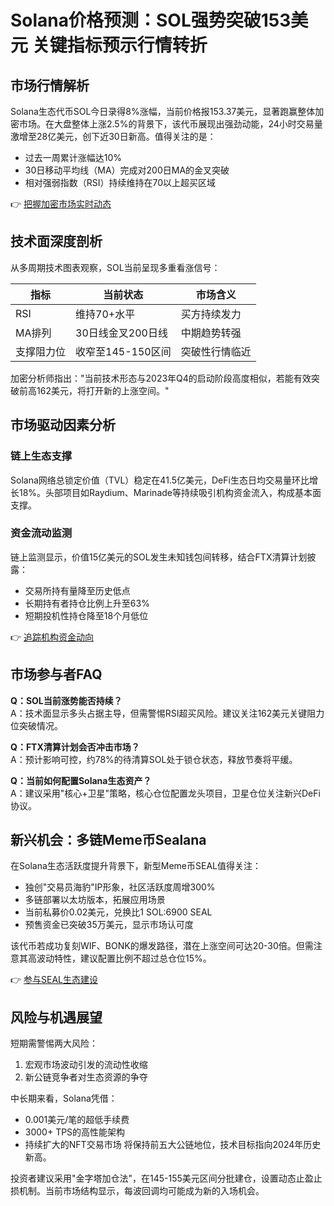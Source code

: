# Solana价格预测：SOL强势突破153美元 关键指标预示行情转折

## 市场行情解析
Solana生态代币SOL今日录得8%涨幅，当前价格报153.37美元，显著跑赢整体加密市场。在大盘整体上涨2.5%的背景下，该代币展现出强劲动能，24小时交易量激增至28亿美元，创下近30日新高。值得关注的是：
- 过去一周累计涨幅达10%
- 30日移动平均线（MA）完成对200日MA的金叉突破
- 相对强弱指数（RSI）持续维持在70以上超买区域

👉 [把握加密市场实时动态](https://bit.ly/okx_welcome)

## 技术面深度剖析
从多周期技术图表观察，SOL当前呈现多重看涨信号：

| 指标        | 当前状态       | 市场含义         |
|-------------|----------------|------------------|
| RSI         | 维持70+水平    | 买方持续发力     |
| MA排列      | 30日线金叉200日线 | 中期趋势转强     |
| 支撑阻力位  | 收窄至145-150区间 | 突破性行情临近   |

加密分析师指出："当前技术形态与2023年Q4的启动阶段高度相似，若能有效突破前高162美元，将打开新的上涨空间。"

## 市场驱动因素分析
### 链上生态支撑
Solana网络总锁定价值（TVL）稳定在41.5亿美元，DeFi生态日均交易量环比增长18%。头部项目如Raydium、Marinade等持续吸引机构资金流入，构成基本面支撑。

### 资金流动监测
链上监测显示，价值15亿美元的SOL发生未知钱包间转移，结合FTX清算计划披露：
- 交易所持有量降至历史低点
- 长期持有者持仓比例上升至63%
- 短期投机性持仓降至18个月低位

👉 [追踪机构资金动向](https://bit.ly/okx_welcome)

## 市场参与者FAQ
**Q：SOL当前涨势能否持续？**  
A：技术面显示多头占据主导，但需警惕RSI超买风险。建议关注162美元关键阻力位突破情况。

**Q：FTX清算计划会否冲击市场？**  
A：预计影响可控，约78%的待清算SOL处于锁仓状态，释放节奏将平缓。

**Q：当前如何配置Solana生态资产？**  
A：建议采用"核心+卫星"策略，核心仓位配置龙头项目，卫星仓位关注新兴DeFi协议。

## 新兴机会：多链Meme币Sealana
在Solana生态活跃度提升背景下，新型Meme币SEAL值得关注：
- 独创"交易员海豹"IP形象，社区活跃度周增300%
- 多链部署以太坊版本，拓展应用场景
- 当前私募价0.02美元，兑换比1 SOL:6900 SEAL
- 预售资金已突破35万美元，显示市场认可度

该代币若成功复刻WIF、BONK的爆发路径，潜在上涨空间可达20-30倍。但需注意其高波动特性，建议配置比例不超过总仓位15%。

👉 [参与SEAL生态建设](https://bit.ly/okx_welcome)

## 风险与机遇展望
短期需警惕两大风险：
1. 宏观市场波动引发的流动性收缩
2. 新公链竞争者对生态资源的争夺

中长期来看，Solana凭借：
- 0.001美元/笔的超低手续费
- 3000+ TPS的高性能架构
- 持续扩大的NFT交易市场
将保持前五大公链地位，技术目标指向2024年历史新高。

投资者建议采用"金字塔加仓法"，在145-155美元区间分批建仓，设置动态止盈止损机制。当前市场结构显示，每波回调均可能成为新的入场机会。